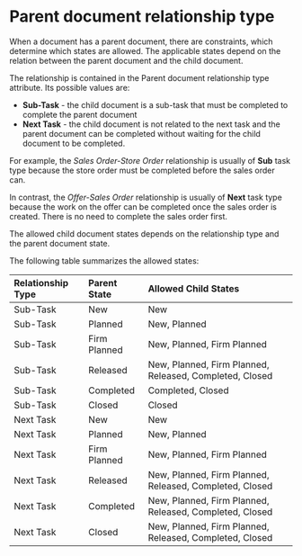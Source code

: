 # Parent document relationship type

When a document has a parent document, there are constraints, which determine which states are allowed. The applicable states depend on the relation between the parent document and the child document.

The relationship is contained in the Parent document relationship type attribute. Its possible values are:

- **Sub-Task** - the child document is a sub-task that must be completed to complete the parent document
- **Next Task** - the child document is not related to the next task and the parent document can be completed without waiting for the child document to be completed.

For example, the *Sales Order-Store Order* relationship is usually of **Sub** task type because the store order must be completed before the sales order can.

In contrast, the *Offer-Sales Order* relationship is usually of **Next** task type because the work on the offer can be completed once the sales order is created. There is no need to complete the sales order first.

The allowed child document states depends on the relationship type and the parent document state. 

The following table summarizes the allowed states:

| Relationship Type | Parent State | Allowed Child States                                    |
| :---------------- | :----------- | :------------------------------------------------------ |
| Sub-Task          | New          | New                                                     |
| Sub-Task          | Planned      | New, Planned                                            |
| Sub-Task          | Firm Planned | New, Planned, Firm Planned                              |
| Sub-Task          | Released     | New, Planned, Firm Planned, Released, Completed, Closed |
| Sub-Task          | Completed    | Completed, Closed                                       |
| Sub-Task          | Closed       | Closed                                                  |
| Next Task         | New          | New                                                     |
| Next Task         | Planned      | New, Planned                                            |
| Next Task         | Firm Planned | New, Planned, Firm Planned                              |
| Next Task         | Released     | New, Planned, Firm Planned, Released, Completed, Closed |
| Next Task         | Completed    | New, Planned, Firm Planned, Released, Completed, Closed |
| Next Task         | Closed       | New, Planned, Firm Planned, Released, Completed, Closed |

